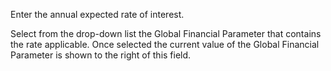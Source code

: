 Enter the annual expected rate of interest.

Select from the drop-down list the Global Financial Parameter that
contains the rate applicable. Once selected the current value of the
Global Financial Parameter is shown to the right of this field.
